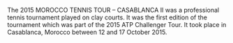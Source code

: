 The 2015 MOROCCO TENNIS TOUR – CASABLANCA II was a professional tennis tournament played on clay courts. It was the first edition of the tournament which was part of the 2015 ATP Challenger Tour. It took place in Casablanca, Morocco between 12 and 17 October 2015.
